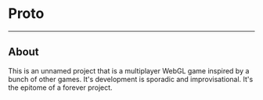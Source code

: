 # Proto #
-------------

## About ##

This is an unnamed project that is a multiplayer WebGL game inspired by a bunch of other games. It's development is sporadic and improvisational. It's the epitome of a forever project.
